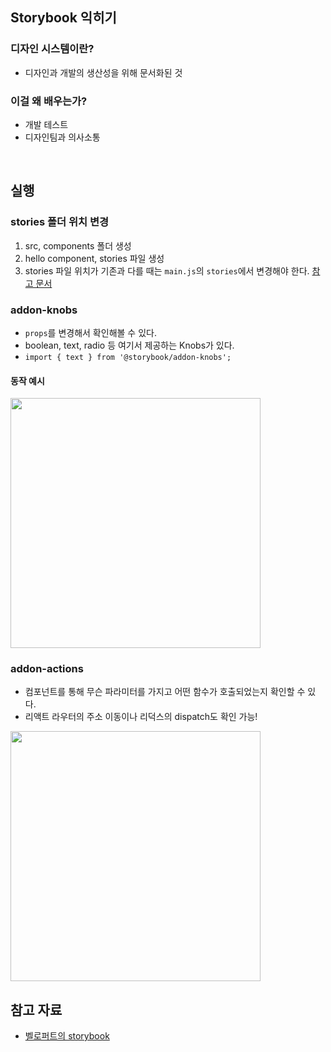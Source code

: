 ## Storybook 익히기

### 디자인 시스템이란?
- 디자인과 개발의 생산성을 위해 문서화된 것

### 이걸 왜 배우는가?
- 개발 테스트
- 디자인팀과 의사소통

<br>

## 실행

### stories 폴더 위치 변경
1. src, components 폴더 생성
2. hello component, stories 파일 생성
3. stories 파일 위치가 기존과 다를 때는 `main.js`의 `stories`에서 변경해야 한다. [참고 문서](https://storybook.js.org/docs/react/configure/overview#with-a-directory)

### addon-knobs
- `props`를 변경해서 확인해볼 수 있다.
- boolean, text, radio 등 여기서 제공하는 Knobs가 있다.
- `import { text } from '@storybook/addon-knobs';`

#### 동작 예시
<img width=400 src="https://user-images.githubusercontent.com/64337152/165024938-d4aac773-0c9f-4818-9855-72c915360b11.gif">

### addon-actions
- 컴포넌트를 통해 무슨 파라미터를 가지고 어떤 함수가 호출되었는지 확인할 수 있다.
- 리액트 라우터의 주소 이동이나 리덕스의 dispatch도 확인 가능!

<img width=400 src="https://user-images.githubusercontent.com/64337152/165027538-33ee5db1-8bbf-4a68-be1c-9c2c5c14acee.gif">

## 참고 자료
- [벨로퍼트의 storybook](https://velog.io/@velopert/start-storybook)
